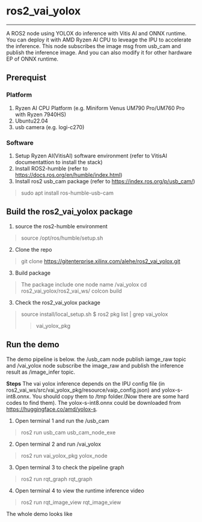 # ros2_vai_yolox
------------------
A ROS2 node using YOLOX do inference with Vitis AI and ONNX runtime. You can deploy it with AMD Ryzen AI CPU to leveage the IPU to accelerate the inference.
This node subscribes the image msg from usb_cam and publish the inference image. And you can also modify it for other hardware EP of ONNX runtime.

## Prerequist

### Platform
1. Ryzen AI CPU Platform (e.g. Miniform Venus UM790 Pro/UM760 Pro with Ryzen 7940HS)
2. Ubuntu22.04
3. usb camera (e.g. logi-c270)

### Software
1. Setup Ryzen AI(VitisAI) software environment (refer to VitisAI documentattion to install the stack)
2. Install ROS2-humble (refer to https://docs.ros.org/en/humble/index.html)
3. Install ros2 usb_cam package (refer to https://index.ros.org/p/usb_cam/)
> sudo apt install ros-humble-usb-cam

## Build the ros2_vai_yolox package
1. source the ros2-humble environment
> source /opt/ros/humble/setup.sh
2. Clone the repo
> git clone https://gitenterprise.xilinx.com/alehe/ros2_vai_yolox.git

3. Build package
> The package include one node name /vai_yolox
> cd ros2_vai_yolox/ros2_vai_ws/
> colcon build

3. Check the ros2_vai_yolox package
> source install/local_setup.sh
> $ ros2 pkg list | grep vai_yolox
>> vai_yolox_pkg

## Run the demo
The demo pipeline is below. the /usb_cam node publish iamge_raw topic and /vai_yolox node subscribe the image_raw and publish the inference result as /image_infer topic.

**Steps**
The vai yolox inference depends on the IPU config file (in ros2_vai_ws/src/vai_yolox_pkg/resource/vaip_config.json) and yolox-s-int8.onnx. You should copy them to /tmp folder.(Now there are some hard codes to find them). The yolox-s-int8.onnx could be downloaded from https://huggingface.co/amd/yolox-s.

1. Open terminal 1 and run the /usb_cam
> ros2 run usb_cam usb_cam_node_exe

2. Open terminal 2 and run /vai_yolox
> ros2 run vai_yolox_pkg yolox_node

3. Open terminal 3 to check the pipeline graph
> ros2 run rqt_graph rqt_graph

4. Open terminal 4 to view the runtime inference video
> ros2 run rqt_image_view rqt_image_view

The whole demo looks like

